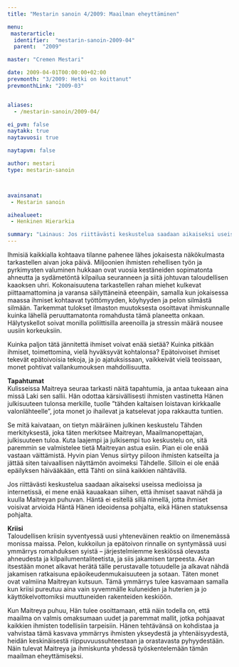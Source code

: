 ```yaml
---
title: "Mestarin sanoin 4/2009: Maailman eheyttäminen"

menu:
 masterarticle:
  identifier:  "mestarin-sanoin-2009-04"
  parent:  "2009"

master: "Cremen Mestari"

date: 2009-04-01T00:00:00+02:00
prevmonth: "3/2009: Hetki on koittanut"
prevmonthLink: "2009-03"


aliases:
  - /mestarin-sanoin/2009-04/

ei_pvm: false
naytakk: true
naytavuosi: true

naytapvm: false

author: mestari
type: mestarin-sanoin



avainsanat:
 - Mestarin sanoin

aihealueet:
 - Henkinen Hierarkia

summary: "Lainaus: Jos riittävästi keskustelua saadaan aikaiseksi useissa medioissa ja internetissä, ei mene enää kauaakaan siihen, että ihmiset saavat nähdä ja kuulla Maitreyan puhuvan. Häntä ei esitellä sillä nimellä, jotta ihmiset voisivat arvioida Häntä Hänen ideoidensa pohjalta, eikä Hänen statuksensa pohjalta."
---
```

<p>Ihmisiä kaikkialla kohtaava tilanne pahenee lähes jokaisesta näkökulmasta tarkastellen aivan joka päivä. Miljoonien ihmisten rehellisen työn ja pyrkimysten valuminen hukkaan ovat vuosia kestäneiden sopimatonta ahneutta ja sydämetöntä kilpailua seuranneen ja siitä johtuvan taloudellisen kaaoksen uhri. Kokonaisuutena tarkastellen rahan miehet kulkevat piittaamattomina ja varansa säilyttäneinä eteenpäin, samalla kun jokaisessa maassa ihmiset kohtaavat työttömyyden, köyhyyden ja pelon silmästä silmään. Tarkemmat tulokset ilmaston muutoksesta osoittavat ihmiskunnalle kuinka lähellä peruuttamatonta romahdusta tämä planeetta onkaan. Hälytyskellot soivat monilla poliittisilla areenoilla ja stressin määrä nousee uusiin korkeuksiin.</p>
<p>Kuinka paljon tätä jännitettä ihmiset voivat enää sietää? Kuinka pitkään ihmiset, toimettomina, vielä hyväksyvät kohtalonsa? Epätoivoiset ihmiset tekevät epätoivoisia tekoja, ja jo ajatuksissaan, vaikkeivät vielä teoissaan, monet pohtivat vallankumouksen mahdollisuutta.</p>
<p><strong>Tapahtumat</strong><br />
Kulisseissa Maitreya seuraa tarkasti näitä tapahtumia, ja antaa tukeaan aina missä Laki sen sallii. Hän odottaa kärsivällisesti ihmisten vastinetta Hänen julkisuuteen tulonsa merkille, tuolle &#8221;tähden kaltaisen loistavan kirkkaalle valonlähteelle&#8221;, jota monet jo ihailevat ja katselevat jopa rakkautta tuntien.</p>
<p>Se mitä kaivataan, on tietyn määräinen julkinen keskustelu Tähden merkityksestä, joka täten merkitsee Maitreyan, Maailmanopettajan, julkisuuteen tuloa. Kuta laajempi ja julkisempi tuo keskustelu on, sitä paremmin se valmistelee tietä Maitreyan astua esiin. Pian ei ole enää vastaan väittämistä. Hyvin pian Venus siirtyy piiloon ihmisten katseilta ja jättää siten taivaallisen näyttämön avoimeksi Tähdelle. Silloin ei ole enää epäilyksen häivääkään, että Tähti on siinä kaikkien nähtävillä.</p>
<p>Jos riittävästi keskustelua saadaan aikaiseksi useissa medioissa ja internetissä, ei mene enää kauaakaan siihen, että ihmiset saavat nähdä ja kuulla Maitreyan puhuvan. Häntä ei esitellä sillä nimellä, jotta ihmiset voisivat arvioida Häntä Hänen ideoidensa pohjalta, eikä Hänen statuksensa pohjalta.</p>
<p><strong>Kriisi</strong><br />
Taloudellisen kriisin syventyessä uusi yhteneväinen reaktio on ilmenemässä monissa maissa. Pelon, kukkoilun ja epätoivon rinnalle on syntymässä uusi ymmärrys romahduksen syistä – järjestelmiemme keskiössä olevasta ahneudesta ja kilpailumentaliteetista, ja siis jakamisen tarpeesta. Aivan itsestään monet alkavat herätä tälle perustavalle totuudelle ja alkavat nähdä jakamisen ratkaisuna epäoikeudenmukaisuuteen ja sotaan. Täten monet ovat valmiina Maitreyan kutsuun. Tämä ymmärrys tulee kasvamaan samalla kun kriisi pureutuu aina vain syvemmälle kuluneiden ja huterien ja jo käyttökelvottomiksi muuttuneiden rakenteiden keskiöön.</p>
<p>Kun Maitreya puhuu, Hän tulee osoittamaan, että näin todella on, että maailma on valmis omaksumaan uudet ja paremmat mallit, jotka pohjaavat kaikkien ihmisten todellisiin tarpeisiin. Hänen tehtävänsä on kohdistaa ja vahvistaa tämä kasvava ymmärrys ihmisten ykseydestä ja yhtenäisyydestä, heidän keskinäisestä riippuvuussuhteestaan ja orastavasta pyhyydestään. Näin tulevat Maitreya ja ihmiskunta yhdessä työskentelemään tämän maailman eheyttämiseksi.</p>